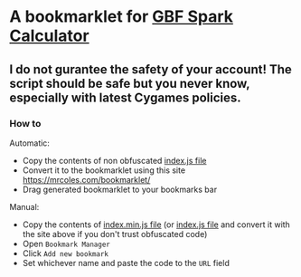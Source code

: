 # A bookmarklet for [GBF Spark Calculator](https://eurea.github.io)

## **I do not gurantee the safety of your account! The script should be safe but you never know, especially with latest Cygames policies.**

### How to
Automatic:
- Copy the contents of non obfuscated [index.js file](./index.js)
- Convert it to the bookmarklet using this site https://mrcoles.com/bookmarklet/
- Drag generated bookmarklet to your bookmarks bar

Manual:
- Copy the contents of [index.min.js file](./index.min.js) (or [index.js file](./index.js) and convert it with the site above if you don't trust obfuscated code)
- Open `Bookmark Manager`
- Click `Add new bookmark`
- Set whichever name and paste the code to the `URL` field
